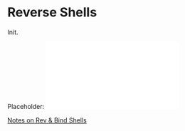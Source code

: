 
# Reverse Shells
Init.

Placeholder:
![](/PNPT/PEH/exploit-basics/shells.md)

[Notes on Rev & Bind Shells](https://github.com/TrshPuppy/PNPT-study-guide/blob/main/PEH/exploit-basics/shells.md)